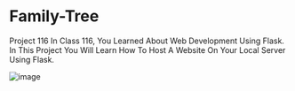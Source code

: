 # Family-Tree
Project 116
In Class 116, You Learned About Web Development Using Flask. In This Project You Will Learn How To Host A Website On Your Local Server Using Flask.


![image](https://user-images.githubusercontent.com/72172315/211209948-2f4863cc-7894-4cd5-a4e7-c8f38b5face0.png)
